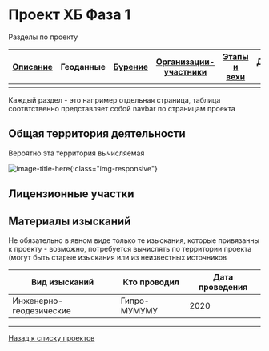 # Проект ХБ Фаза 1

Разделы по проекту

| [Описание](1.html) | Геоданные | [Бурение](1_well.html) | [Организации-участники](1_org.html) | [Этапы и вехи](1_plan.html) | [Документы и модели](1_doc.html) |
|-------|--------|---------|---------|---------|-------------|
| |  | |  | | |

Каждый раздел - это например отдельная страница, таблица соотвтственно представляет собой navbar по страницам проекта

## Общая территория деятельности

Вероятно эта территория вычисляемая

![image-title-here](https://huntmap.ru/wp-content/uploads/2021/01/%D0%9A%D0%B0%D1%80%D1%82%D0%B0-%D0%BE%D1%85%D0%BE%D1%82%D0%BD%D0%B8%D1%87%D1%8C%D0%B8%D1%85-%D1%83%D0%B3%D0%BE%D0%B4%D0%B8%D0%B9-%D0%A1%D0%B0%D1%85%D0%B0%D0%BB%D0%B8%D0%BD%D1%81%D0%BA%D0%BE%D0%B9-%D0%BE%D0%B1%D0%BB%D0%B0%D1%81%D1%82%D0%B8.png){:class="img-responsive"}

## Лицензионные участки

## Материалы изысканий

Не обязательно в явном виде только те изыскания, которые привязанны к проекту - возможно, потребуется вычислять по территории проекта (могут быть старые изыскания или из неизвестных источников

| Вид изысканий| Кто проводил | Дата проведения |
|---------|-------------------|---------|
| Инженерно-геодезические | Гипро-МУМУМУ | 2020  |

---

[Назад к списку проектов](https://ygpn.github.io/)
